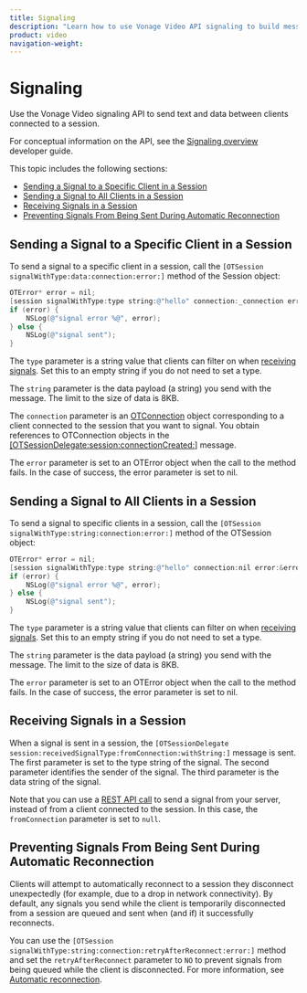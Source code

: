 ```yaml
---
title: Signaling
description: "Learn how to use Vonage Video API signaling to build messaging into your iOS application. With signaling, users can send messages to each other, control robots, and more!"
product: video
navigation-weight:
---
```


# Signaling

Use the Vonage Video signaling API to send text and data between clients connected to a session.

For conceptual information on the API, see the [Signaling overview](/video/guides/signaling) developer guide.

This topic includes the following sections:

* [Sending a Signal to a Specific Client in a Session](#sending-a-signal-to-a-specific-client-in-a-session)
* [Sending a Signal to All Clients in a Session](#sending-a-signal-to-all-clients-in-a-session)
* [Receiving Signals in a Session](#receiving-signals-in-a-session)
* [Preventing Signals From Being Sent During Automatic Reconnection](#preventing-signals-from-being-sent-during-automatic-reconnection)

## Sending a Signal to a Specific Client in a Session

To send a signal to a specific client in a session, call the `[OTSession signalWithType:data:connection:error:]` method of the Session object:

```objective-c
OTError* error = nil;
[session signalWithType:type string:@"hello" connection:_connection error:&error];
if (error) {
    NSLog(@"signal error %@", error);
} else {
    NSLog(@"signal sent");
}
```

The `type` parameter is a string value that clients can filter on when [receiving signals](#receiving-signals-in-a-session). Set this to an empty string if you do not need to set a type.

The `string` parameter is the data payload (a string) you send with the message. The limit to the size of data is 8KB.

The `connection` parameter is an [OTConnection](/sdk/stitch/video-ios-reference/Classes/OTConnection.html) object corresponding to a client connected to the session that you want to signal. You obtain references to OTConnection objects in the [[OTSessionDelegate:session:connectionCreated:]](/sdk/stitch/video-ios-reference/Protocols/OTSessionDelegate.html) message.

The `error` parameter is set to an OTError object when the call to the method fails. In the case of success, the error parameter is set to nil.

## Sending a Signal to All Clients in a Session

To send a signal to specific clients in a session, call the `[OTSession signalWithType:string:connection:error:]` method of the OTSession object:

```objective-c
OTError* error = nil;
[session signalWithType:type string:@"hello" connection:nil error:&error)];
if (error) {
    NSLog(@"signal error %@", error);
} else {
    NSLog(@"signal sent");
}
```

The `type` parameter is a string value that clients can filter on when [receiving signals](#receiving-signals-in-a-session). Set this to an empty string if you do not need to set a type.

The `string` parameter is the data payload (a string) you send with the message. The limit to the size of data is 8KB.

The `error` parameter is set to an OTError object when the call to the method fails. In the case of success, the error parameter is set to nil.

## Receiving Signals in a Session

When a signal is sent in a session, the `[OTSessionDelegate session:receivedSignalType:fromConnection:withString:]` message is sent. The first parameter is set to the type string of the signal. The second parameter identifies the sender of the signal. The third parameter is the data string of the signal.

Note that you can use a [REST API call](/video/guides/signalingrest/) to send a signal from your server, instead of from a client connected to the session. In this case, the `fromConnection` parameter is set to `null`.

## Preventing Signals From Being Sent During Automatic Reconnection

Clients will attempt to automatically reconnect to a session they disconnect unexpectedly (for example, due to a drop in network connectivity). By default, any signals you send while the client is temporarily disconnected from a session are queued and sent when (and if) it successfully reconnects.

You can use the `[OTSession signalWithType:string:connection:retryAfterReconnect:error:]` method and set the `retryAfterReconnect` parameter to `NO` to prevent signals from being queued while the client is disconnected. For more information, see [Automatic reconnection](/developer/guides/connect-session/ios/#automatic_reconnection).
